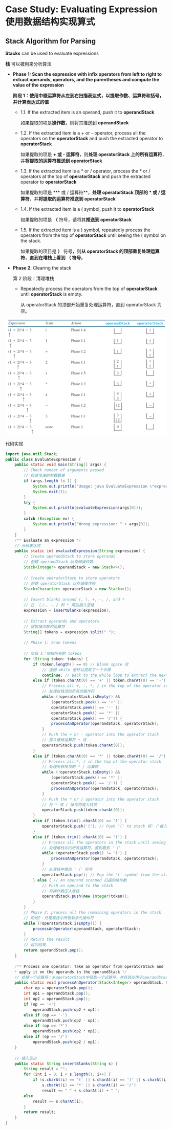 # Case Study: Evaluating Expression 使用数据结构实现算式

## Stack Algorithm for Parsing

**Stacks** can be used to evaluate expressions

**栈** 可以被用来分析算法

- **Phase 1: Scan the expression with infix operators from left to right to extract operands, operators, and the parentheses and compute the value of the expression**

  **阶段 1：使用中缀运算符从左到右扫描表达式，以提取作数、运算符和括号，并计算表达式的值**

  - 1.1. If the extracted item is an operand, push it to **operandStack**

    如果提取的项是**操作数**，则将其推送到 **operandStack**

  - 1.2. If the extracted item is a + or - operator, process all the operators on the **operatorStack** and push the extracted operator to **operatorStack**

    如果提取的项是 **+ 或 - 运算符**，则**处理 operatorStack 上的所有运算符**，并**将提取的运算符推送到 operatorStack**

  - 1.3. If the extracted item is a * or / operator, process the * or / operators at the top of **operatorStack** and push the extracted operator to **operatorStack**

    如果提取的项是 ***  或 / 运算符**，**处理 operatorStack 顶部的 *  或 / 运算符**，并**将提取的运算符推送到 operatorStack**

  - 1.4. If the extracted item is a ( symbol, push it to **operatorStack**

    如果提取的项是 **（** 符号，请将其**推送到 operatorStack**

  - 1.5. If the extracted item is a ) symbol, repeatedly process the operators from the top of **operatorStack** until seeing the ( symbol on the stack.

    如果提取的项目是 **）** 符号，则**从 operatorStack 的顶部重复处理运算符**，**直到在堆栈上看到 （ 符号**。   

- **Phase 2**: Clearing the stack

  第 2 阶段：清理堆栈

  - Repeatedly process the operators from the top of **operatorStack** until **operatorStack** is empty.

    从 operatorStack 的顶部开始重复处理运算符，直到 operatorStack 为空。

<img src="imgs/week5/img18.png" style="zoom:50%;" />

代码实现

```java
import java.util.Stack;
public class EvaluateExpression {
    public static void main(String[] args) {
        // Check number of arguments passed
        // 检查传递的参数数量
        if (args.length != 1) {
            System.out.println("Usage: java EvaluateExpression \"expression\"");
            System.exit(1);
    	}
        try {
        	System.out.println(evaluateExpression(args[0]));
        }
        catch (Exception ex) {
        	System.out.println("Wrong expression: " + args[0]);
        }
    }
    /** Evaluate an expression */
    // 分析表达式
    public static int evaluateExpression(String expression) {
        // Create operandStack to store operands
        // 创建 operandStack 以存储操作数
        Stack<Integer> operandStack = new Stack<>();
        
        // Create operatorStack to store operators
        // 创建 operatorStack 以存储操作符
        Stack<Character> operatorStack = new Stack<>();
        
        // Insert blanks around (, ), +, -, /, and *
        // 在 （、）、、-、/ 和 * 两边插入空格
        expression = insertBlanks(expression);
        
        // Extract operands and operators
        // 提取操作数和运算符
        String[] tokens = expression.split(" ");
        
        // Phase 1: Scan tokens
        
        // 阶段 1：扫描所有的 tokens
        for (String token: tokens) {
        	if (token.length() == 0) // Blank space 空
                // 返回 while 循环以提取下一个令牌
        		continue; // Back to the while loop to extract the next token
        	else if (token.charAt(0) == '+' || token.charAt(0) == '-') {
        		// Process all +, -, *, / in the top of the operator stack 
                // 处理在栈顶的所有的操作符
        		while (!operatorStack.isEmpty() &&
                    (operatorStack.peek() == '+' || 
                    operatorStack.peek() == '-' ||
                    operatorStack.peek() == '*' ||
                    operatorStack.peek() == '/')) {
                    processAnOperator(operandStack, operatorStack);
       			}
                // Push the + or - operator into the operator stack
                // 推入低级运算符 + 或 -
                operatorStack.push(token.charAt(0));
        	}
            else if (token.charAt(0) == '*' || token.charAt(0) == '/') {
                // Process all *, / in the top of the operator stack 
                // 处理所有栈顶的 * / 运算符
                while (!operatorStack.isEmpty() &&
                    (operatorStack.peek() == '*' ||
                    operatorStack.peek() == '/')) {
                    processAnOperator(operandStack, operatorStack);
                }
                // Push the * or / operator into the operator stack
                // 将 * 或 / 操作符推入栈顶
                operatorStack.push(token.charAt(0));
            } 
            else if (token.trim().charAt(0) == '(') {
            	operatorStack.push('('); // Push '(' to stack 将'（'推入堆栈
            } 
            else if (token.trim().charAt(0) == ')') {
                // Process all the operators in the stack until seeing '('
                // 处理堆栈中的所有运算符，直到看到 '（'
                while (operatorStack.peek() != '(') {
                	processAnOperator(operandStack, operatorStack);
                }
                // 从堆栈中弹出 '（' 符号
                operatorStack.pop(); // Pop the '(' symbol from the stack
            } else { // An operand scanned 扫描的操作数
                // Push an operand to the stack
                // 将操作数压入堆栈
                operandStack.push(new Integer(token));
            }
        }
        // Phase 2: process all the remaining operators in the stack 
        // 阶段2：处理堆栈中所有剩余的操作符
        while (!operatorStack.isEmpty()) {
        	processAnOperator(operandStack, operatorStack);
        }
        // Return the result
        // 返回结果
        return operandStack.pop();
    }
    
    /** Process one operator: Take an operator from operatorStack and
    * apply it on the operands in the operandStack */
    // 处理一个运算符：从operatorStack中获取一个运算符，并将其应用于operandStack中的操作数
    public static void processAnOperator(Stack<Integer> operandStack, Stack<Character> operatorStack) {
        char op = operatorStack.pop();
        int op1 = operandStack.pop();
        int op2 = operandStack.pop();
        if (op == '+') 
        	operandStack.push(op2 + op1);
        else if (op == '-') 
        	operandStack.push(op2 - op1);
        else if (op == '*') 
        	operandStack.push(op2 * op1);
        else if (op == '/') 
        	operandStack.push(op2 / op1);
    }
    
    // 插入空白
    public static String insertBlanks(String s) {
        String result = "";
        for (int i = 0; i < s.length(); i++) {
        	if (s.charAt(i) == '(' || s.charAt(i) == ')' || s.charAt(i) == '+' || s.charAt(i) == '-' ||
            	s.charAt(i) == '*' || s.charAt(i) == '/')
        		result += " " + s.charAt(i) + " ";
        else
        	result += s.charAt(i);
        }
        return result;
    }
}
```

